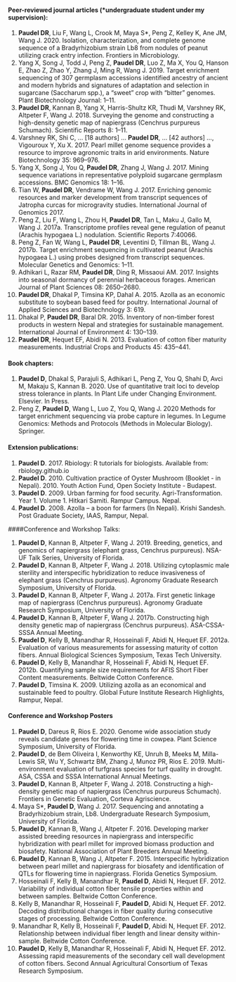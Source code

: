 #### Peer-reviewed journal articles (\*undergraduate student under my supervision):

1.	**Paudel DR**, Liu F, Wang L, Crook M, Maya S*, Peng Z, Kelley K, Ane JM, Wang J. 2020. Isolation, characterization, and complete genome sequence of a Bradyrhizobium strain Lb8 from nodules of peanut utilizing crack entry infection. Frontiers in Microbiology.
2.	Yang X, Song J, Todd J, Peng Z, **Paudel DR**, Luo Z, Ma X, You Q, Hanson E, Zhao Z, Zhao Y, Zhang J, Ming R, Wang J. 2019. Target enrichment sequencing of 307 germplasm accessions identified ancestry of ancient and modern hybrids and signatures of adaptation and selection in sugarcane (Saccharum spp.), a “sweet” crop with “bitter” genomes. Plant Biotechnology Journal: 1–11.
3.	**Paudel DR**, Kannan B, Yang X, Harris-Shultz KR, Thudi M, Varshney RK, Altpeter F, Wang J. 2018. Surveying the genome and constructing a high-density genetic map of napiergrass (Cenchrus purpureus Schumach). Scientific Reports 8: 1–11.
4.	Varshney RK, Shi C, … [18 authors] … **Paudel DR**, … [42 authors] …, Vigouroux Y, Xu X. 2017. Pearl millet genome sequence provides a resource to improve agronomic traits in arid environments. Nature Biotechnology 35: 969–976.
5.	Yang X, Song J, You Q, **Paudel DR**, Zhang J, Wang J. 2017. Mining sequence variations in representative polyploid sugarcane germplasm accessions. BMC Genomics 18: 1–16.
6.	Tian W, **Paudel DR**, Vendrame W, Wang J. 2017. Enriching genomic resources and marker development from transcript sequences of Jatropha curcas for microgravity studies. International Journal of Genomics 2017.
7.	Peng Z, Liu F, Wang L, Zhou H, **Paudel DR**, Tan L, Maku J, Gallo M, Wang J. 2017a. Transcriptome profiles reveal gene regulation of peanut (Arachis hypogaea L.) nodulation. Scientific Reports 7:40066.
8.	Peng Z, Fan W, Wang L, **Paudel DR**, Leventini D, Tillman BL, Wang J. 2017b. Target enrichment sequencing in cultivated peanut (Arachis hypogaea L.) using probes designed from transcript sequences. Molecular Genetics and Genomics: 1–11.
9.	Adhikari L, Razar RM, **Paudel DR**, Ding R, Missaoui AM. 2017. Insights into seasonal dormancy of perennial herbaceous forages. American Journal of Plant Sciences 08: 2650–2680.
10.	**Paudel DR**, Dhakal P, Timsina KP, Dahal A. 2015. Azolla as an economic substitute to soybean based feed for poultry. International Journal of Applied Sciences and Biotechnology 3: 619.
11.	Dhakal P, **Paudel DR**, Baral DR. 2015. Inventory of non-timber forest products in western Nepal and strategies for sustainable management. International Journal of Environment 4: 130–139.
12.	**Paudel DR**, Hequet EF, Abidi N. 2013. Evaluation of cotton fiber maturity measurements. Industrial Crops and Products 45: 435–441.

#### Book chapters:

1. 	**Paudel D**, Dhakal S, Parajuli S, Adhikari L, Peng Z, You Q, Shahi D, Avci M, Makaju S, Kannan B. 2020. Use of quantitative trait loci to develop stress tolerance in plants. In Plant Life under Changing Environment. Elsevier. In Press.
2. 	 Peng Z, **Paudel D**, Wang L, Luo Z, You Q, Wang J. 2020 Methods for target enrichment sequencing via probe capture in legumes. In Legume Genomics: Methods and Protocols (Methods in Molecular Biology). Springer.

#### Extension publications: 

1.	**Paudel D**. 2017. Rbiology: R tutorials for biologists. Available from: rbiology.github.io
2.	**Paudel D**. 2010. Cultivation practice of Oyster Mushroom (Booklet - in Nepali). 2010. Youth Action Fund, Open Society Institute - Budapest.
3.	**Paudel D**. 2009. Urban farming for food security. Agri-Transformation. Year 1. Volume 1. Hitkari Samiti. Rampur Campus. Nepal.
4.	**Paudel D**. 2008. Azolla – a boon for farmers (In Nepali). Krishi Sandesh. Post Graduate Society, IAAS, Rampur, Nepal.

####Conference and Workshop Talks:

1.	**Paudel D**, Kannan B, Altpeter F, Wang J. 2019. Breeding, genetics, and genomics of napiergrass (elephant grass, Cenchrus purpureus). NSA-UF Talk Series, University of Florida.
2.	**Paudel D**, Kannan B, Altpeter F, Wang J. 2018. Utilizing cytoplasmic male sterility and interspecific hybridization to reduce invasiveness of elephant grass (Cenchrus purpureus). Agronomy Graduate Research Symposium, University of Florida.
3.	**Paudel D**, Kannan B, Altpeter F, Wang J. 2017a. First genetic linkage map of napiergrass (Cenchrus purpureus). Agronomy Graduate Research Symposium, University of Florida.
4.	**Paudel D**, Kannan B, Altpeter F, Wang J. 2017b. Constructing high density genetic map of napiergrass (Cenchrus purpureus). ASA-CSSA-SSSA Annual Meeting.
5.	**Paudel D**, Kelly B, Manandhar R, Hosseinali F, Abidi N, Hequet EF. 2012a. Evaluation of various measurements for assessing maturity of cotton fibers. Annual Biological Sciences Symposium, Texas Tech University.
6.	**Paudel D**, Kelly B, Manandhar R, Hosseinali F, Abidi N, Hequet EF. 2012b. Quantifying sample size requirements for AFIS Short Fiber Content measurements. Beltwide Cotton Conference.
7.	**Paudel D**, Timsina K. 2009. Utilizing azolla as an economical and sustainable feed to poultry. Global Future Institute Research Highlights, Rampur, Nepal.

#### Conference and Workshop Posters 

1.	**Paudel D**, Dareus R, Rios E. 2020. Genome wide association study reveals candidate genes for flowering time in cowpea. Plant Science Symposium, University of Florida.
2.	**Paudel D**, de Bem Oliveira I, Kenworthy KE, Unruh B, Meeks M, Milla-Lewis SR, Wu Y, Schwartz BM, Zhang J, Munoz PR, Rios E. 2019. Multi-environment evaluation of turfgrass species for turf quality in drought. ASA, CSSA and SSSA International Annual Meetings.
3.	**Paudel D**, Kannan B, Altpeter F, Wang J. 2018. Constructing a high-density genetic map of napiergrass (Cenchrus purpureus Schumach). Frontiers in Genetic Evaluation, Corteva Agriscience.
4.	Maya S\*, **Paudel D**, Wang J. 2017. Sequencing and annotating a Bradyrhizobium strain, Lb8. Undergraduate Research Symposium, University of Florida.
5.	**Paudel D**, Kannan B, Wang J, Altpeter F. 2016. Developing marker assisted breeding resources in napiergrass and interspecific hybridization with pearl millet for improved biomass production and biosafety. National Association of Plant Breeders Annual Meeting.
6.	**Paudel D**, Kannan B, Wang J, Altpeter F. 2015. Interspecific hybridization between pearl millet and napiergrass for biosafety and identification of QTLs for flowering time in napiergrass. Florida Genetics Symposium.
7.	Hosseinali F, Kelly B, Manandhar R, **Paudel D**, Abidi N, Hequet EF. 2012. Variability of individual cotton fiber tensile properties within and between samples. Beltwide Cotton Conference.
8.	Kelly B, Manandhar R, Hosseinali F, **Paudel D**, Abidi N, Hequet EF. 2012. Decoding distributional changes in fiber quality during consecutive stages of processing. Beltwide Cotton Conference.
9.	Manandhar R, Kelly B, Hosseinali F, **Paudel D**, Abidi N, Hequet EF. 2012. Relationship between individual fiber length and linear density within-sample. Beltwide Cotton Conference.
10.	**Paudel D**, Kelly B, Manandhar R, Hosseinali F, Abidi N, Hequet EF. 2012. Assessing rapid measurements of the secondary cell wall development of cotton fibers. Second Annual Agricultural Consortium of Texas Research Symposium.
